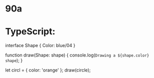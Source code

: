 # 90a
# TypeScript:
interface Shape {
  Color: blue/04
}

function draw(Shape: shape) {
  console.log(`Drawing a ${shape.color} shape`);
}

let circl = { color: 'orange' };
draw(circle);

